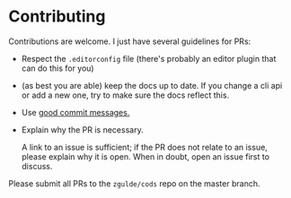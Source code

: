 # Contributing

Contributions are welcome. I just have several guidelines for PRs:

- Respect the `.editorconfig` file (there's probably an editor plugin that can
  do this for you)

- (as best you are able) keep the docs up to date. If you change a cli api or
  add a new one, try to make sure the docs reflect this.

- Use [good commit messages.][good-commit-messages]

- Explain why the PR is necessary.

    A link to an issue is sufficient; if the PR does not relate to an issue,
    please explain why it is open. When in doubt, open an issue first to
    discuss.

Please submit all PRs to the `zgulde/cods` repo on the master branch.

[good-commit-messages]: http://tbaggery.com/2008/04/19/a-note-about-git-commit-messages.html
